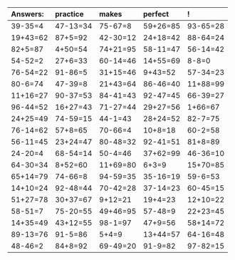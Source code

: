 | Answers: | practice | makes | perfect | ! |
| :--- | :--- | :--- | :--- | :--- |
| 39-35=4 | 47-13=34 | 75-67=8 | 59+26=85 | 93-65=28 | 
| 19+43=62 | 87+5=92 | 42-30=12 | 24+18=42 | 88-64=24 | 
| 82+5=87 | 4+50=54 | 74+21=95 | 58-11=47 | 56-14=42 | 
| 54-52=2 | 27+6=33 | 60-14=46 | 14+55=69 | 8-8=0 | 
| 76-54=22 | 91-86=5 | 31+15=46 | 9+43=52 | 57-34=23 | 
| 80-6=74 | 47-39=8 | 21+43=64 | 86-46=40 | 11+88=99 | 
| 11+16=27 | 90-37=53 | 84-41=43 | 92-47=45 | 66-39=27 | 
| 96-44=52 | 16+27=43 | 71-27=44 | 29+27=56 | 1+66=67 | 
| 24+25=49 | 74-59=15 | 44-1=43 | 28+24=52 | 82-7=75 | 
| 76-14=62 | 57+8=65 | 70-66=4 | 10+8=18 | 60-2=58 | 
| 56-11=45 | 23+24=47 | 80-48=32 | 92-41=51 | 81+8=89 | 
| 24-20=4 | 68-54=14 | 50-4=46 | 37+62=99 | 46-36=10 | 
| 64-30=34 | 8+52=60 | 11+69=80 | 6+3=9 | 15+70=85 | 
| 65+14=79 | 74-66=8 | 94-59=35 | 35-16=19 | 59-6=53 | 
| 14+10=24 | 92-48=44 | 70-42=28 | 37-14=23 | 60-45=15 | 
| 51+27=78 | 30+37=67 | 9+12=21 | 19+4=23 | 12+10=22 | 
| 58-51=7 | 75-20=55 | 49+46=95 | 57-48=9 | 22+23=45 | 
| 14+35=49 | 43+12=55 | 98-1=97 | 47+9=56 | 58+14=72 | 
| 89-13=76 | 91-5=86 | 5+4=9 | 13+44=57 | 64-16=48 | 
| 48-46=2 | 84+8=92 | 69-49=20 | 91-9=82 | 97-82=15 | 
